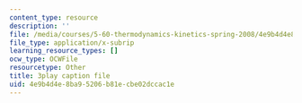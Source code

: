 ```yaml
---
content_type: resource
description: ''
file: /media/courses/5-60-thermodynamics-kinetics-spring-2008/4e9b4d4e8ba95206b81ecbe02dccac1e_xgUCzL3TD1g.vtt
file_type: application/x-subrip
learning_resource_types: []
ocw_type: OCWFile
resourcetype: Other
title: 3play caption file
uid: 4e9b4d4e-8ba9-5206-b81e-cbe02dccac1e
---
```

